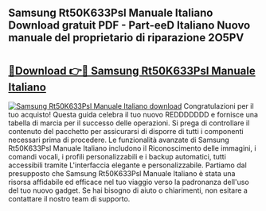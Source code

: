 ## Samsung Rt50K633Psl Manuale Italiano Download gratuit PDF - Part-eeD Italiano Nuovo manuale del proprietario di riparazione 2O5PV

# <h2><a href="http://dfbny79.blite.top/?on=Samsung+Rt50K633Psl+Manuale+Italiano">🔗Download 👉🔴 Samsung Rt50K633Psl Manuale Italiano</a></h2>

[![Samsung Rt50K633Psl Manuale Italiano download](https://i.imgur.com/lujVjoI.png)](http://dfbny79.blite.top/?on=Samsung+Rt50K633Psl+Manuale+Italiano)
Congratulazioni per il tuo acquisto! Questa guida celebra il tuo nuovo REDDDDDDD e fornisce una tabella di marcia per il successo delle operazioni. Si prega di controllare il contenuto del pacchetto per assicurarsi di disporre di tutti i componenti necessari prima di procedere. Le funzionalità avanzate di Samsung Rt50K633Psl Manuale Italiano includono il Riconoscimento delle immagini, i comandi vocali, i profili personalizzabili e i backup automatici, tutti accessibili tramite L'interfaccia elegante e personalizzabile. Partiamo dal presupposto che Samsung Rt50K633Psl Manuale Italiano è stata una risorsa affidabile ed efficace nel tuo viaggio verso la padronanza dell'uso del tuo nuovo gadget. Se hai bisogno di aiuto o chiarimenti, non esitare a contattare il nostro team di supporto.
